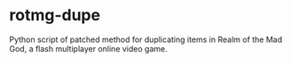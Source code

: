 # rotmg-dupe
Python script of patched method for duplicating items in Realm of the Mad God, a flash multiplayer online video game.
